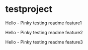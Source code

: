 # testproject
Hello - Pinky testing readme feature1

Hello - Pinky testing readme feature2

Hello - Pinky testing readme feature3


